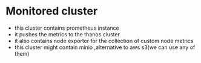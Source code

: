 # Monitored cluster
- this cluster contains prometheus instance
- it pushes the metrics to the thanos cluster
- it also contains node exporter for the collection of custom node metrics
- this cluster might contain minio ,alternative to aws s3(we can use any of them)
